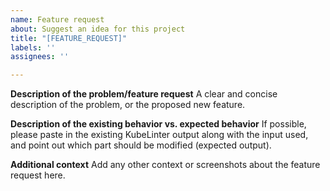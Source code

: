 ```yaml
---
name: Feature request
about: Suggest an idea for this project
title: "[FEATURE_REQUEST]"
labels: ''
assignees: ''

---
```


**Description of the problem/feature request**
A clear and concise description of the problem, or the proposed new feature.

**Description of the existing behavior vs. expected behavior**
If possible, please paste in the existing KubeLinter output along with the input used, and point out which part should be modified (expected output).

**Additional context**
Add any other context or screenshots about the feature request here.
